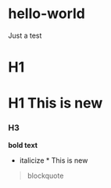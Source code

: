 # hello-world
Just a test

# H1
# H1 This is new
### H3

**bold text**
* italicize * This is new
> blockquote

